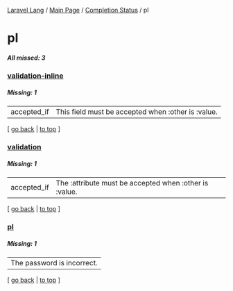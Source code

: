 [Laravel Lang](https://github.com/Laravel-Lang/lang) / [Main Page](../index.md) / [Completion Status](../status.md) / pl

# pl

##### All missed: 3


### [validation-inline](https://github.com/Laravel-Lang/lang/blob/master/locales/pl/validation-inline.php)

##### Missing: 1

<table >
<tr><td align="left" >
accepted_if
</td>
<td align="left" >
This field must be accepted when :other is :value.
</td>
</tr>

</table>


[ [go back](../status.md) | [to top](#) ]

### [validation](https://github.com/Laravel-Lang/lang/blob/master/locales/pl/validation.php)

##### Missing: 1

<table >
<tr><td align="left" >
accepted_if
</td>
<td align="left" >
The :attribute must be accepted when :other is :value.
</td>
</tr>

</table>


[ [go back](../status.md) | [to top](#) ]

### [pl](https://github.com/Laravel-Lang/lang/blob/master/locales/pl/pl.json)

##### Missing: 1

<table >
<tr><td align="left" >
The password is incorrect.
</td>
</tr>

</table>


[ [go back](../status.md) | [to top](#) ]


